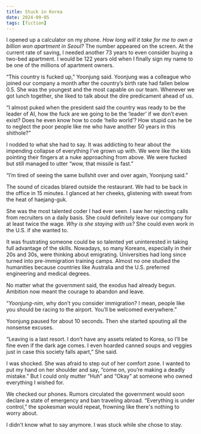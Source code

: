 ```yaml
---
title: Stuck in Korea
date: 2024-09-05
tags: [fiction]
---
```


I opened up a calculator on my phone. *How long will it take for me to own a billion won apartment in Seoul?* The number appeared on the screen. At the current rate of saving, I needed another 73 years to even consider buying a two-bed apartment. I would be 122 years old when I finally sign my name to be one of the millions of apartment owners.

“This country is fucked up,” Yoonjung said. Yoonjung was a colleague who joined our company a month after the country’s birth rate had fallen below 0.5. She was the youngest and the most capable on our team. Whenever we got lunch together, she liked to talk about the dire predicament ahead of us.

“I almost puked when the president said the country was ready to be the leader of AI, how the fuck are we going to be the ‘leader’ if we don’t even exist? Does he even know how to code ‘hello world’? How stupid can he be to neglect the poor people like me who have another 50 years in this shithole?” 

I nodded to what she had to say. It was addicting to hear about the impending collapse of everything I’ve grown up with. We were like the kids pointing their fingers at a nuke approaching from above. We were fucked but still managed to utter “wow, that missile is fast.”

“I’m tired of seeing the same bullshit over and over again, Yoonjung said.”

The sound of cicadas blared outside the restaurant. We had to be back in the office in 15 minutes. I glanced at her cheeks, glistening with sweat from the heat of haejang-guk.

She was the most talented coder I had ever seen. I saw her rejecting calls from recruiters on a daily basis. She could definitely leave our company for at least twice the wage. *Why is she staying with us?* She could even work in the U.S. if she wanted to.

It was frustrating someone could be so talented yet uninterested in taking full advantage of the skills. Nowadays, so many Koreans, especially in their 20s and 30s, were thinking about emigrating. Universities had long since turned into pre-immigration training camps. Almost no one studied the humanities because countries like Australia and the U.S. preferred engineering and medical degrees.

No matter what the government said, the exodus had already begun. Ambition now meant the courage to abandon and leave.

“*Yoonjung-nim*, why don’t you consider immigration? I mean, people like you should be racing to the airport. You’ll be welcomed everywhere.”

Yoonjung paused for about 10 seconds. Then she started spouting all the nonsense excuses.

“Leaving is a last resort. I don’t have any assets related to Korea, so I’ll be fine even if the dark age comes. I even hoarded canned soups and veggies just in case this society falls apart,” She said.

I was shocked. She was afraid to step out of her comfort zone. I wanted to put my hand on her shoulder and say, “come on, you’re making a deadly mistake.” But I could only mutter “Huh” and “Okay” at someone who owned everything I wished for.

We checked our phones. Rumors circulated the government would soon declare a state of emergency and ban traveling abroad. “Everything is under control,” the spokesman would repeat, frowning like there's nothing to worry about.

I didn't know what to say anymore. I was stuck while she chose to stay.
